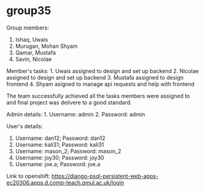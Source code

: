 # group35

Group members: 
   1. Ishaq, Uwais
   2. Murugan, Mohan Shyam
   3. Qamar, Mustafa
   4. Savin, Nicolae
   

Member's tasks:
    1. Uwais assigned to design and set up backend 
    2. Nicolae assigned to design and set up backend
    3. Mustafa assigned to design frontend
    4. Shyam asigned to manage api requests and help with frontend
    
The team successfully achieved all the tasks members were assigned to and final project was delivere to a good standard.

Admin details:
    1. Username: admin
    2. Password: admin
    
    
User's details:
  1. Username: dan12; Password: dan12
  2. Username: kali31; Password: kali31
  3. Username: mason_2; Password: mason_2
  4. Username: joy30; Password: joy30
  5. Username: joe.a; Password: joe.a

    
Link to openshift: https://django-psql-persistent-web-apps-ec20306.apps.d.comp-teach.qmul.ac.uk/login
